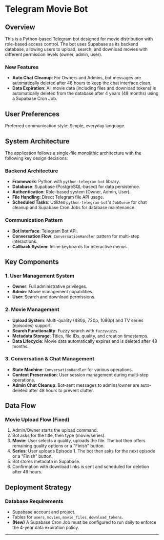 # Telegram Movie Bot

## Overview

This is a Python-based Telegram bot designed for movie distribution with role-based access control. The bot uses Supabase as its backend database, allowing users to upload, search, and download movies with different permission levels (owner, admin, user).

### New Features
- **Auto Chat Cleanup**: For Owners and Admins, bot messages are automatically deleted after 48 hours to keep the chat interface clean.
- **Data Expiration**: All movie data (including files and download tokens) is automatically deleted from the database after 4 years (48 months) using a Supabase Cron Job.

## User Preferences

Preferred communication style: Simple, everyday language.

## System Architecture

The application follows a single-file monolithic architecture with the following key design decisions:

### Backend Architecture
- **Framework**: Python with `python-telegram-bot` library.
- **Database**: Supabase (PostgreSQL-based) for data persistence.
- **Authentication**: Role-based system (Owner, Admin, User).
- **File Handling**: Direct Telegram file API usage.
- **Scheduled Tasks**: Utilizes `python-telegram-bot`'s `JobQueue` for chat cleanup and Supabase Cron Jobs for database maintenance.

### Communication Pattern
- **Bot Interface**: Telegram Bot API.
- **Conversation Flow**: `ConversationHandler` pattern for multi-step interactions.
- **Callback System**: Inline keyboards for interactive menus.

## Key Components

### 1. User Management System
- **Owner**: Full administrative privileges.
- **Admin**: Movie management capabilities.
- **User**: Search and download permissions.

### 2. Movie Management
- **Upload System**: Multi-quality (480p, 720p, 1080p) and TV series (episodes) support.
- **Search Functionality**: Fuzzy search with `fuzzywuzzy`.
- **Metadata Storage**: Titles, file IDs, quality, and creation timestamps.
- **Data Lifecycle**: Movie data automatically expires and is deleted after 48 months.

### 3. Conversation & Chat Management
- **State Machine**: `ConversationHandler` for various operations.
- **Context Preservation**: User session management during multi-step operations.
- **Admin Chat Cleanup**: Bot-sent messages to admins/owner are auto-deleted after 48 hours to prevent clutter.

## Data Flow

### Movie Upload Flow (Fixed)
1. Admin/Owner starts the upload command.
2. Bot asks for the title, then type (movie/series).
3. **Movie**: User selects a quality, uploads the file. The bot then offers remaining quality options or a "Finish" button.
4. **Series**: User uploads Episode 1. The bot then asks for the next episode or a "Finish" button.
5. Bot stores metadata in Supabase.
6. Confirmation with download links is sent and scheduled for deletion after 48 hours.

## Deployment Strategy

### Database Requirements
- Supabase account and project.
- Tables for `users`, `movies`, `movie_files`, `download_tokens`.
- **(New)** A Supabase Cron Job must be configured to run daily to enforce the 4-year data expiration policy.

---
